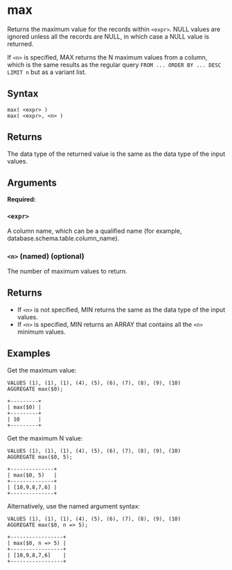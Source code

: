 # max

Returns the maximum value for the records within `<expr>`. NULL values are ignored unless all the records are NULL, in which case a NULL value is returned.

If `<n>` is specified, MAX returns the N maximum values from a column, which is the same results as the regular query `FROM ... ORDER BY ... DESC LIMIT n` but as a variant list.

## Syntax

```scopeql
max( <expr> )
max( <expr>, <n> )
```

## Returns

The data type of the returned value is the same as the data type of the input values.

## Arguments

**Required:**

### `<expr>`

A column name, which can be a qualified name (for example, database.schema.table.column_name).

### `<n>` (named) (optional)

The number of maximum values to return.

## Returns

* If `<n>` is not specified, MIN returns the same as the data type of the input values.
* If `<n>` is specified, MIN returns an ARRAY that contains all the `<n>` minimum values.

## Examples

Get the maximum value:

```scopeql
VALUES (1), (1), (1), (4), (5), (6), (7), (8), (9), (10)
AGGREGATE max($0);
```

```
+---------+
| max($0) |
+---------+
| 10      |
+---------+
```

Get the maximum N value:

```scopeql
VALUES (1), (1), (1), (4), (5), (6), (7), (8), (9), (10)
AGGREGATE max($0, 5);
```

```
+--------------+
| max($0, 5)   |
+--------------+
| [10,9,8,7,6] |
+--------------+
```

Alternatively, use the named argument syntax:

```scopeql
VALUES (1), (1), (1), (4), (5), (6), (7), (8), (9), (10)
AGGREGATE max($0, n => 5);
```

```
+-----------------+
| max($0, n => 5) |
+-----------------+
| [10,9,8,7,6]    |
+-----------------+
```
